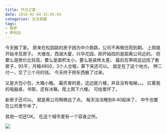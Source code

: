 ```yaml
---
title: 乔迁之喜
date: 2018-02-04 15:45:44
categories: 生活意趣
tags:
- 搬家
- 笋岗站
---
```


今天搬了家。
原来在松园路的房子因为中介跑路，公司不再租住而到期。
上周就开始寻觅房子。
大塘龙，西湖大厦，兴华花园，刚开始找的是距离公司近的。
但要么是房价比较高，要么是面积太小，要么是装修太差。
最后在笋岗这边找了套房子，95平，月租4800，3个人合租，算下来还可以。
就定在了这个地方。
押二付一，交了三个月的钱。
今天终于把东西搬了过来。

又是大包小包，大箱小箱。
最厉害的是，这边是六楼，并且没有电梯。。。
扛着我的电脑桌，书架，还有冰箱，爬上爬下六楼。
可给累坏了。

新房子还可以。
就是离公司稍微远了点。
每天没法睡到8:40起床了。
中午也要在公司里午休了。

其他一切还OK。
在这个城市里有一个容身之所。

![](卧室)